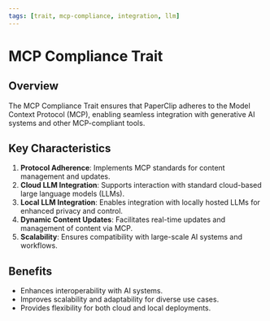 ```yaml
---
tags: [trait, mcp-compliance, integration, llm]
---
```


# MCP Compliance Trait

## Overview

The MCP Compliance Trait ensures that PaperClip adheres to the Model Context Protocol (MCP), enabling seamless integration with generative AI systems and other MCP-compliant tools.

## Key Characteristics

1. **Protocol Adherence**: Implements MCP standards for content management and updates.
2. **Cloud LLM Integration**: Supports interaction with standard cloud-based large language models (LLMs).
3. **Local LLM Integration**: Enables integration with locally hosted LLMs for enhanced privacy and control.
4. **Dynamic Content Updates**: Facilitates real-time updates and management of content via MCP.
5. **Scalability**: Ensures compatibility with large-scale AI systems and workflows.

## Benefits

- Enhances interoperability with AI systems.
- Improves scalability and adaptability for diverse use cases.
- Provides flexibility for both cloud and local deployments.
